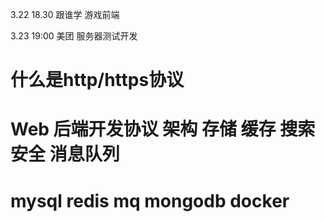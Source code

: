 3.22 18.30 跟谁学 游戏前端

3.23  19:00 美团 服务器测试开发

# 什么是http/https协议

# Web 后端开发协议 架构 存储 缓存 搜索 安全 消息队列



# mysql redis mq mongodb docker

# 

